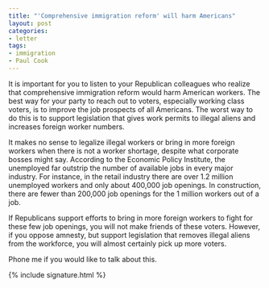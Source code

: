 ```yaml
---
title: "'Comprehensive immigration reform' will harm Americans"
layout: post
categories:
- letter
tags:
- immigration
- Paul Cook
---
```


It is important for you to listen to your Republican colleagues who realize that comprehensive immigration reform would harm American workers. The best way for your party to reach out to voters, especially working class voters, is to improve the job prospects of all Americans. The worst way to do this is to support legislation that gives work permits to illegal aliens and increases foreign worker numbers.

It makes no sense to legalize illegal workers or bring in more foreign workers when there is not a worker shortage, despite what corporate bosses might say. According to the Economic Policy Institute, the unemployed far outstrip the number of available jobs in every major industry. For instance, in the retail industry there are over 1.2 million unemployed workers and only about 400,000 job openings. In construction, there are fewer than 200,000 job openings for the 1 million workers out of a job.

If Republicans support efforts to bring in more foreign workers to fight for these few job openings, you will not make friends of these voters. However, if you oppose amnesty, but support legislation that removes illegal aliens from the workforce, you will almost certainly pick up more voters.

Phone me if you would like to talk about this.

{% include signature.html %}
